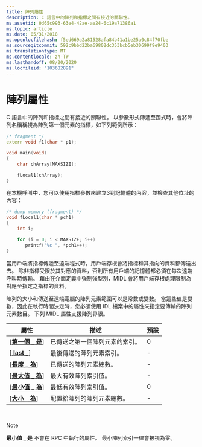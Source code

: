 ```yaml
---
title: 陣列屬性
description: C 語言中的陣列和指標之間有接近的關聯性。
ms.assetid: 0d65c993-63e4-42ae-ae24-6c19a71386a1
ms.topic: article
ms.date: 05/31/2018
ms.openlocfilehash: f5ed669a2a81528afa84b41a1be25a0c84f70fbe
ms.sourcegitcommit: 592c9bbd22ba69802dc353bcb5eb30699f9e9403
ms.translationtype: MT
ms.contentlocale: zh-TW
ms.lasthandoff: 08/20/2020
ms.locfileid: "103682891"
---
```

# <a name="array-attributes"></a>陣列屬性

C 語言中的陣列和指標之間有接近的關聯性。 以參數形式傳遞至函式時，會將陣列名稱稱視為陣列第一個元素的指標，如下列範例所示：


```C++
/* fragment */
extern void f1(char * p1);

void main(void)
{
    char chArray[MAXSIZE];

    fLocal1(chArray);
}
```



在本機呼叫中，您可以使用指標參數來建立3到記憶體的內容，並檢查其他位址的內容：


```C++
/* dump memory (fragment) */
void fLocal1(char * pch1)
{
    int i;

    for (i = 0; i < MAXSIZE; i++)
       printf("%c ", *pch1++);
}
```



當用戶端將指標傳遞至遠端程式時，用戶端存根會將指標和其指向的資料都傳送出去。 除非指標受限於其對應的資料，否則所有用戶端的記憶體都必須在每次遠端呼叫時傳輸。 藉由在介面定義中強制強型別，MIDL 會將用戶端存根處理限制為對應至指定之指標的資料。

陣列的大小和傳送至遠端電腦的陣列元素範圍可以是常數或變數。 當這些值是變數，因此在執行時間決定時，您必須使用 IDL 檔案中的屬性來指定要傳輸的陣列元素數目。 下列 MIDL 屬性支援陣列界限。



| 屬性                             | 描述                                             | 預設 |
|---------------------------------------|---------------------------------------------------------|---------|
| \[[**第一個 \_ 是**](/windows/desktop/Midl/first-is)\]   | 已傳送之第一個陣列元素的索引。           | 0       |
| \[[ **last \_**](/windows/desktop/Midl/last-is)\]     | 最後傳送的陣列元素索引。            | \-      |
| \[[**長度 \_ 為**](/windows/desktop/Midl/length-is)\] | 已傳送的陣列元素總數。             | \-      |
| \[[**最大值 \_ 為**](/windows/desktop/Midl/max-is)\]       | 最大有效陣列索引值。                        | \-      |
| \[[**最小值 \_ 為**](/windows/desktop/Midl/min-is)\]       | 最低有效陣列索引值。                         | 0       |
| \[[**大小 \_ 為**](/windows/desktop/Midl/size-is)\]     | 配置給陣列的陣列元素總數。 | \-      |



 

> [!Note]  
> **最小值 \_ 是** 不會在 RPC 中執行的屬性。 最小陣列索引一律會被視為零。

 

 

 